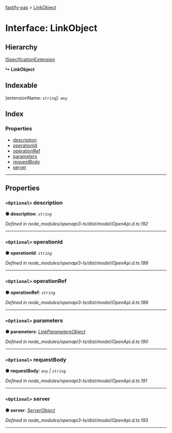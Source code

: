 [fastify-oas](../README.md) > [LinkObject](../interfaces/linkobject.md)

# Interface: LinkObject

## Hierarchy

 [ISpecificationExtension](ispecificationextension.md)

**↳ LinkObject**

## Indexable

\[extensionName: `string`\]:&nbsp;`any`
## Index

### Properties

* [description](linkobject.md#description)
* [operationId](linkobject.md#operationid)
* [operationRef](linkobject.md#operationref)
* [parameters](linkobject.md#parameters)
* [requestBody](linkobject.md#requestbody)
* [server](linkobject.md#server)

---

## Properties

<a id="description"></a>

### `<Optional>` description

**● description**: *`string`*

*Defined in node_modules/openapi3-ts/dist/model/OpenApi.d.ts:192*

___
<a id="operationid"></a>

### `<Optional>` operationId

**● operationId**: *`string`*

*Defined in node_modules/openapi3-ts/dist/model/OpenApi.d.ts:189*

___
<a id="operationref"></a>

### `<Optional>` operationRef

**● operationRef**: *`string`*

*Defined in node_modules/openapi3-ts/dist/model/OpenApi.d.ts:188*

___
<a id="parameters"></a>

### `<Optional>` parameters

**● parameters**: *[LinkParametersObject](linkparametersobject.md)*

*Defined in node_modules/openapi3-ts/dist/model/OpenApi.d.ts:190*

___
<a id="requestbody"></a>

### `<Optional>` requestBody

**● requestBody**: *`any` \| `string`*

*Defined in node_modules/openapi3-ts/dist/model/OpenApi.d.ts:191*

___
<a id="server"></a>

### `<Optional>` server

**● server**: *[ServerObject](serverobject.md)*

*Defined in node_modules/openapi3-ts/dist/model/OpenApi.d.ts:193*

___

